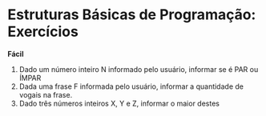 # Estruturas Básicas de Programação: Exercícios

**Fácil**

1. Dado um número inteiro N informado pelo usuário, informar se é PAR ou ÍMPAR
2. Dada uma frase F informada pelo usuário, informar a quantidade de vogais na frase.
3. Dado três números inteiros X, Y e Z, informar o maior destes

